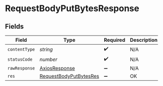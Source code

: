 # RequestBodyPutBytesResponse


## Fields

| Field                                                                       | Type                                                                        | Required                                                                    | Description                                                                 |
| --------------------------------------------------------------------------- | --------------------------------------------------------------------------- | --------------------------------------------------------------------------- | --------------------------------------------------------------------------- |
| `contentType`                                                               | *string*                                                                    | :heavy_check_mark:                                                          | N/A                                                                         |
| `statusCode`                                                                | *number*                                                                    | :heavy_check_mark:                                                          | N/A                                                                         |
| `rawResponse`                                                               | [AxiosResponse](https://axios-http.com/docs/res_schema)                     | :heavy_minus_sign:                                                          | N/A                                                                         |
| `res`                                                                       | [RequestBodyPutBytesRes](../../models/operations/requestbodyputbytesres.md) | :heavy_minus_sign:                                                          | OK                                                                          |